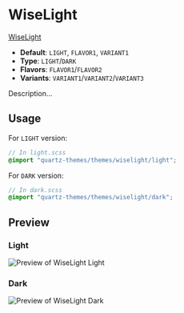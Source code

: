 # WiseLight

[WiseLight](#)

- **Default**: `LIGHT`, `FLAVOR1`, `VARIANT1`
- **Type**: `LIGHT`/`DARK`
- **Flavors**: `FLAVOR1`/`FLAVOR2`
- **Variants**: `VARIANT1`/`VARIANT2`/`VARIANT3`

Description...

## Usage

For `LIGHT` version:

```scss
// In light.scss
@import "quartz-themes/themes/wiselight/light";
```

For `DARK` version:

```scss
// In dark.scss
@import "quartz-themes/themes/wiselight/dark";
```

## Preview

### Light

![Preview of WiseLight Light](preview-light.png)

### Dark

![Preview of WiseLight Dark](preview-dark.png)
